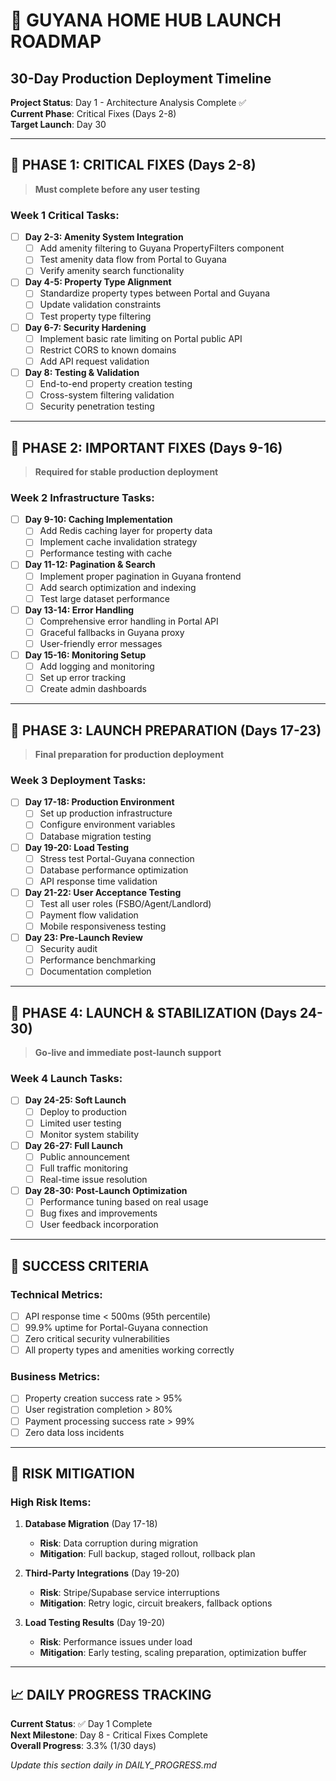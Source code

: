 # 🚀 GUYANA HOME HUB LAUNCH ROADMAP
## 30-Day Production Deployment Timeline

**Project Status**: Day 1 - Architecture Analysis Complete ✅  
**Current Phase**: Critical Fixes (Days 2-8)  
**Target Launch**: Day 30  

---

## 📅 PHASE 1: CRITICAL FIXES (Days 2-8)
> **Must complete before any user testing**

### Week 1 Critical Tasks:
- [ ] **Day 2-3: Amenity System Integration**
  - [ ] Add amenity filtering to Guyana PropertyFilters component
  - [ ] Test amenity data flow from Portal to Guyana
  - [ ] Verify amenity search functionality

- [ ] **Day 4-5: Property Type Alignment**
  - [ ] Standardize property types between Portal and Guyana
  - [ ] Update validation constraints
  - [ ] Test property type filtering

- [ ] **Day 6-7: Security Hardening**
  - [ ] Implement basic rate limiting on Portal public API
  - [ ] Restrict CORS to known domains
  - [ ] Add API request validation

- [ ] **Day 8: Testing & Validation**
  - [ ] End-to-end property creation testing
  - [ ] Cross-system filtering validation
  - [ ] Security penetration testing

---

## 📅 PHASE 2: IMPORTANT FIXES (Days 9-16)
> **Required for stable production deployment**

### Week 2 Infrastructure Tasks:
- [ ] **Day 9-10: Caching Implementation**
  - [ ] Add Redis caching layer for property data
  - [ ] Implement cache invalidation strategy
  - [ ] Performance testing with cache

- [ ] **Day 11-12: Pagination & Search**
  - [ ] Implement proper pagination in Guyana frontend
  - [ ] Add search optimization and indexing
  - [ ] Test large dataset performance

- [ ] **Day 13-14: Error Handling**
  - [ ] Comprehensive error handling in Portal API
  - [ ] Graceful fallbacks in Guyana proxy
  - [ ] User-friendly error messages

- [ ] **Day 15-16: Monitoring Setup**
  - [ ] Add logging and monitoring
  - [ ] Set up error tracking
  - [ ] Create admin dashboards

---

## 📅 PHASE 3: LAUNCH PREPARATION (Days 17-23)
> **Final preparation for production deployment**

### Week 3 Deployment Tasks:
- [ ] **Day 17-18: Production Environment**
  - [ ] Set up production infrastructure
  - [ ] Configure environment variables
  - [ ] Database migration testing

- [ ] **Day 19-20: Load Testing**
  - [ ] Stress test Portal-Guyana connection
  - [ ] Database performance optimization
  - [ ] API response time validation

- [ ] **Day 21-22: User Acceptance Testing**
  - [ ] Test all user roles (FSBO/Agent/Landlord)
  - [ ] Payment flow validation
  - [ ] Mobile responsiveness testing

- [ ] **Day 23: Pre-Launch Review**
  - [ ] Security audit
  - [ ] Performance benchmarking
  - [ ] Documentation completion

---

## 📅 PHASE 4: LAUNCH & STABILIZATION (Days 24-30)
> **Go-live and immediate post-launch support**

### Week 4 Launch Tasks:
- [ ] **Day 24-25: Soft Launch**
  - [ ] Deploy to production
  - [ ] Limited user testing
  - [ ] Monitor system stability

- [ ] **Day 26-27: Full Launch**
  - [ ] Public announcement
  - [ ] Full traffic monitoring
  - [ ] Real-time issue resolution

- [ ] **Day 28-30: Post-Launch Optimization**
  - [ ] Performance tuning based on real usage
  - [ ] Bug fixes and improvements
  - [ ] User feedback incorporation

---

## 🎯 SUCCESS CRITERIA

### Technical Metrics:
- [ ] API response time < 500ms (95th percentile)
- [ ] 99.9% uptime for Portal-Guyana connection
- [ ] Zero critical security vulnerabilities
- [ ] All property types and amenities working correctly

### Business Metrics:
- [ ] Property creation success rate > 95%
- [ ] User registration completion > 80%
- [ ] Payment processing success rate > 99%
- [ ] Zero data loss incidents

---

## 🚨 RISK MITIGATION

### High Risk Items:
1. **Database Migration** (Day 17-18)
   - **Risk**: Data corruption during migration
   - **Mitigation**: Full backup, staged rollout, rollback plan

2. **Third-Party Integrations** (Day 19-20)
   - **Risk**: Stripe/Supabase service interruptions
   - **Mitigation**: Retry logic, circuit breakers, fallback options

3. **Load Testing Results** (Day 19-20)
   - **Risk**: Performance issues under load
   - **Mitigation**: Early testing, scaling preparation, optimization buffer

---

## 📈 DAILY PROGRESS TRACKING

**Current Status**: ✅ Day 1 Complete  
**Next Milestone**: Day 8 - Critical Fixes Complete  
**Overall Progress**: 3.3% (1/30 days)  

*Update this section daily in DAILY_PROGRESS.md*